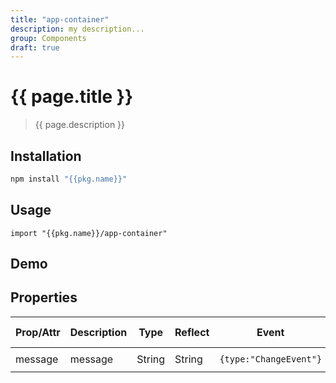 ```yaml
---
title: "app-container"
description: my description...
group: Components
draft: true
---
```


# {{ page.title }}

> {{ page.description }}

## Installation

```bash
npm install "{{pkg.name}}"
```

## Usage

```
import "{{pkg.name}}/app-container"
```

## Demo

<app-container></app-container>

## Properties

| Prop/Attr | Description | Type   | Reflect | Event                  | Default Value |
| --------- | ----------- | ------ | ------- | ---------------------- | ------------- |
| message   | message     | String | String  | `{type:"ChangeEvent"}` | `"app-container"`  |

<script type="module" src="app-container.js"><script>
